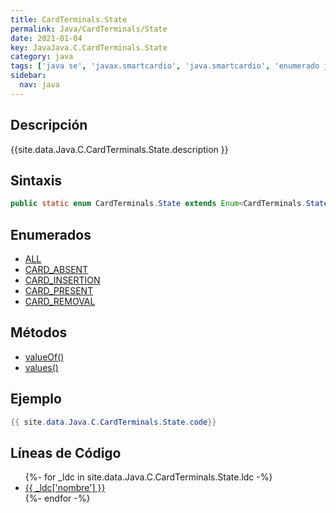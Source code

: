 ```yaml
---
title: CardTerminals.State
permalink: Java/CardTerminals/State
date: 2021-01-04
key: JavaJava.C.CardTerminals.State
category: java
tags: ['java se', 'javax.smartcardio', 'java.smartcardio', 'enumerado java', 'Java 1.6']
sidebar: 
  nav: java
---
```


## Descripción
{{site.data.Java.C.CardTerminals.State.description }}

## Sintaxis
~~~java
public static enum CardTerminals.State extends Enum<CardTerminals.State>
~~~

## Enumerados
* [ALL](/Java/CardTerminals/State/ALL)
* [CARD_ABSENT](/Java/CardTerminals/State/CARD_ABSENT)
* [CARD_INSERTION](/Java/CardTerminals/State/CARD_INSERTION)
* [CARD_PRESENT](/Java/CardTerminals/State/CARD_PRESENT)
* [CARD_REMOVAL](/Java/CardTerminals/State/CARD_REMOVAL)

## Métodos
* [valueOf()](/Java/CardTerminals/State/valueOf)
* [values()](/Java/CardTerminals/State/values)

## Ejemplo
~~~java
{{ site.data.Java.C.CardTerminals.State.code}}
~~~

## Líneas de Código
<ul>
{%- for _ldc in site.data.Java.C.CardTerminals.State.ldc -%}
   <li>
       <a href="{{_ldc['url'] }}">{{ _ldc['nombre'] }}</a>
   </li>
{%- endfor -%}
</ul>
